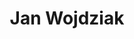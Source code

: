 ---
layout: member
title:  "Jan Wojdziak"
lang: de
permalink: /de/members/wojdziak/
slug: wojdziak
address: >-
    GTV – Gesellschaft für Technische Visualistik mbH
contact: info@technische-visualistik.de
logo: logo-visualistik.png
founder: true
competency: Datenvisualisierung mit Individualcharakter
---